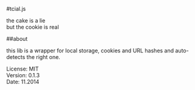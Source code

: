 #tcial.js

the cake is a lie  
but the cookie is real  

##about

this lib is a wrapper for local storage, cookies and URL hashes and auto-detects the right one.

License:   MIT  
Version: 0.1.3  
Date:  11.2014  

